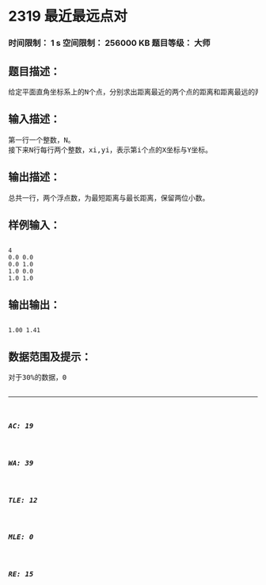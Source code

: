 # 2319 最近最远点对   
### 时间限制： 1 s     空间限制： 256000 KB     题目等级： 大师  
## 题目描述：  

<pre>
给定平面直角坐标系上的N个点，分别求出距离最近的两个点的距离和距离最远的两个点的距离。注意，距离为直线距离。
</pre>
  
  
## 输入描述：  

<pre>
第一行一个整数，N。
接下来N行每行两个整数，xi,yi，表示第i个点的X坐标与Y坐标。
</pre>
  
  
## 输出描述：  

<pre>
总共一行，两个浮点数，为最短距离与最长距离，保留两位小数。
</pre>
  
  
## 样例输入：  

<pre><code>
4
0.0 0.0
0.0 1.0
1.0 0.0
1.0 1.0
</code></pre>
  
  
## 输出输出：  

<pre><code>
1.00 1.41
</code></pre>
  
  
## 数据范围及提示：  

<pre>
对于30%的数据，0<N<=2000
对于70%的数据，0<N<=20000
对于100%的数据，0<N<=100000，输入数据中所有数不超过10^9。
</pre>
  
  
***  

##### AC: 19  
##### WA: 39  
##### TLE: 12  
##### MLE: 0  
##### RE: 15  
